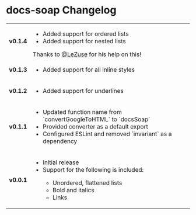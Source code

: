 # docs-soap Changelog
<table>
  <tr>
    <td>
      <strong>v0.1.4</strong>
    </td>
    <td>
      <ul>
        <li>Added support for ordered lists</li>
        <li>Added support for nested lists</li>
      </ul>
      Thanks to <a href="https://github.com/LeZuse">@LeZuse</a> for his help on this!
    </td>
  </tr>
  <tr>
    <td>
      <strong>v0.1.3</strong>
    </td>
    <td>
      <ul>
        <li>Added support for all inline styles</li>
      </ul>
    </td>
  </tr>
  <tr>
    <td>
      <strong>v0.1.2</strong>
    </td>
    <td>
      <ul>
        <li>Added support for underlines</li>
      </ul>
    </td>
  </tr>
  <tr>
    <td>
      <strong>v0.1.1</strong>
    </td>
    <td>
      <ul>
        <li>Updated function name from `convertGoogleToHTML` to `docsSoap`</li>
        <li>Provided converter as a default export</li>
        <li>Configured ESLint and removed `invariant` as a dependency</li>
      </ul>
    </td>
  </tr>
  <tr>
    <td>
      <strong>v0.0.1</strong>
    </td>
    <td>
      <ul>
        <li>Initial release</li>
        <li>Support for the following is included:</li>
        <ul>
          <li>Unordered, flattened lists</li>
          <li>Bold and italics</li>
          <li>Links</li>
        </ul>
      </ul>
    </td>
  </tr>
</table>
